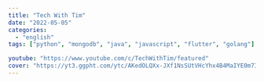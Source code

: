 ```yaml
---
title: "Tech With Tim"
date: "2022-05-05"
categories:
  - "english"
tags: ["python", "mongodb", "java", "javascript", "flutter", "golang"]

youtube: "https://www.youtube.com/c/TechWithTim/featured"
cover: "https://yt3.ggpht.com/ytc/AKedOLQXx-JXf1NsSUtVHcYhx4B4MaIYE0m7I_H0GHmu-w=s88-c-k-c0x00ffffff-no-rj"
---
```

